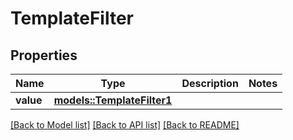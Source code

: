 # TemplateFilter

## Properties

Name | Type | Description | Notes
------------ | ------------- | ------------- | -------------
**value** | [**models::TemplateFilter1**](TemplateFilter1.md) |  | 

[[Back to Model list]](../README.md#documentation-for-models) [[Back to API list]](../README.md#documentation-for-api-endpoints) [[Back to README]](../README.md)


